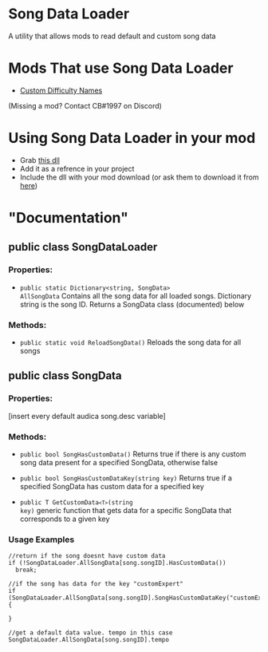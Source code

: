 # Song Data Loader
 A utility that allows mods to read default and custom song data
 
 # Mods That use Song Data Loader
 * [Custom Difficulty Names](https://github.com/MeepsKitten/Audica-CustomDifficultyNames)
 
 (Missing a mod? Contact CB#1997 on Discord)

 # Using Song Data Loader in your mod
 * Grab [this dll](https://github.com/MeepsKitten/CustomSongDataLoader/releases/latest)
 * Add it as a refrence in your project
 * Include the dll with your mod download (or ask them to download it from [here](https://github.com/MeepsKitten/CustomSongDataLoader/releases/latest))
 
# "Documentation"
## public class SongDataLoader
### Properties:
* <code>public static Dictionary<string, SongData> AllSongData</code>
Contains all the song data for all loaded songs. Dictionary string is the song ID. Returns a SongData class (documented) below
### Methods:
* <code>public static void ReloadSongData()</code>
Reloads the song data for all songs

## public class SongData
### Properties:
[insert every default audica song.desc variable]

### Methods:
* <code>public bool SongHasCustomData()</code>
Returns true if there is any custom song data present for a specified SongData, otherwise false

* <code>public bool SongHasCustomDataKey(string key)</code>
Returns true if a specified SongData has custom data for a specified key

* <code>public T GetCustomData`<T>`(string key)</code>
 generic function that gets data for a specific SongData that corresponds to a given key


### Usage Examples
<pre><code>//return if the song doesnt have custom data
if (!SongDataLoader.AllSongData[song.songID].HasCustomData())
  break;

//if the song has data for the key "customExpert"
if (SongDataLoader.AllSongData[song.songID].SongHasCustomDataKey("customExpert"))
{

}

//get a default data value. tempo in this case
SongDataLoader.AllSongData[song.songID].tempo
</code></pre>
